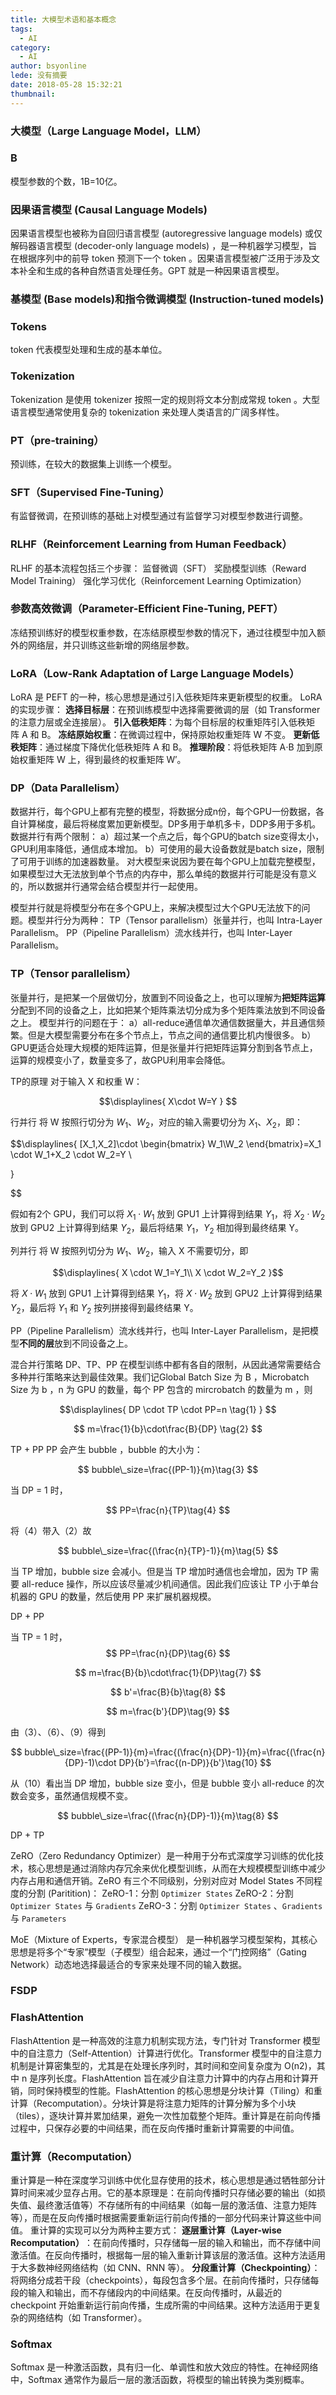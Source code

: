 ```yaml
---
title: 大模型术语和基本概念
tags:
  - AI
category:
  - AI
author: bsyonline
lede: 没有摘要
date: 2018-05-28 15:32:21
thumbnail:
---
```

### 大模型（Large Language Model，LLM）

### B
模型参数的个数，1B=10亿。

### 因果语言模型 (Causal Language Models)

因果语言模型也被称为自回归语言模型 (autoregressive language models) 或仅解码器语言模型 (decoder-only language models) ，是一种机器学习模型，旨在根据序列中的前导 token 预测下一个 token 。因果语言模型被广泛用于涉及文本补全和生成的各种自然语言处理任务。GPT 就是一种因果语言模型。


### 基模型 (Base models)和指令微调模型 (Instruction-tuned models)


### Tokens

token 代表模型处理和生成的基本单位。

### Tokenization

Tokenization 是使用 tokenizer 按照一定的规则将文本分割成常规 token 。大型语言模型通常使用复杂的 tokenization 来处理人类语言的广阔多样性。

### PT（pre-training）
预训练，在较大的数据集上训练一个模型。

### SFT（Supervised Fine-Tuning）
有监督微调，在预训练的基础上对模型通过有监督学习对模型参数进行调整。

### RLHF（Reinforcement Learning from Human Feedback）
RLHF 的基本流程包括三个步骤：
	监督微调（SFT）
	奖励模型训练（Reward Model Training）
	强化学习优化（Reinforcement Learning Optimization）​


### 参数高效微调（Parameter-Efficient Fine-Tuning, PEFT）
冻结预训练好的模型权重参数，在冻结原模型参数的情况下，通过往模型中加入额外的网络层，并只训练这些新增的网络层参数。

### LoRA（Low-Rank Adaptation of Large Language Models）
LoRA 是 PEFT 的一种，核心思想是通过引入低秩矩阵来更新模型的权重。
LoRA 的实现步骤：
	**选择目标层**：在预训练模型中选择需要微调的层（如 Transformer 的注意力层或全连接层）。
	**引入低秩矩阵**：为每个目标层的权重矩阵引入低秩矩阵 A 和 B。
	**冻结原始权重**：在微调过程中，保持原始权重矩阵 W 不变。
	**更新低秩矩阵**：通过梯度下降优化低秩矩阵 A 和 B。
	**推理阶段**：将低秩矩阵 A⋅B 加到原始权重矩阵 W 上，得到最终的权重矩阵 W′。


### DP（Data Parallelism）
数据并行，每个GPU上都有完整的模型，将数据分成n份，每个GPU一份数据，各自计算梯度，最后将梯度累加更新模型。DP多用于单机多卡，DDP多用于多机。
数据并行有两个限制： 
	a）超过某一个点之后，每个GPU的batch size变得太小，GPU利用率降低，通信成本增加。 
	b）可使用的最大设备数就是batch size，限制了可用于训练的加速器数量。
对大模型来说因为要在每个GPU上加载完整模型，如果模型过大无法放到单个节点的内存中，那么单纯的数据并行可能是没有意义的，所以数据并行通常会结合模型并行一起使用。

模型并行就是将模型分布在多个GPU上，来解决模型过大个GPU无法放下的问题。模型并行分为两种：
	TP（Tensor parallelism）张量并行，也叫 Intra-Layer Parallelism。
	PP（Pipeline Parallelism）流水线并行，也叫 Inter-Layer Parallelism。

### TP（Tensor parallelism）
张量并行，是把某一个层做切分，放置到不同设备之上，也可以理解为**把矩阵运算**分配到不同的设备之上，比如把某个矩阵乘法切分成为多个矩阵乘法放到不同设备之上。
模型并行的问题在于：
	a）all-reduce通信单次通信数据量大，并且通信频繁。但是大模型需要分布在多个节点上，节点之间的通信要比机内慢很多。
	b）GPU更适合处理大规模的矩阵运算，但是张量并行把矩阵运算分割到各节点上，运算的规模变小了，数量变多了，故GPU利用率会降低。

TP的原理
对于输入 X 和权重 W：

$$\displaylines{
X\cdot W=Y
}
$$

行并行
将 W 按照行切分为 $W_1$、$W_2$，对应的输入需要切分为 $X_1$、$X_2$，即：

$$\displaylines{
[X_1,X_2]\cdot
\begin{bmatrix}
W_1\\W_2
\end{bmatrix}=X_1 \cdot W_1+X_2 \cdot W_2=Y \\


}

$$

假如有2个 GPU，我们可以将 $X_1 \cdot W_1$ 放到 GPU1 上计算得到结果 $Y_1$，将 $X_2 \cdot W_2$ 放到 GPU2 上计算得到结果 $Y_2$，最后将结果 $Y_1$，$Y_2$ 相加得到最终结果 Y。

列并行
将 W 按照列切分为 $W_1$、$W_2$，输入 X 不需要切分，即

$$\displaylines{ 
X \cdot W_1=Y_1\\ 
X \cdot W_2=Y_2
}$$

将 $X \cdot W_1$ 放到 GPU1 上计算得到结果 $Y_1$，将 $X \cdot W_2$ 放到 GPU2 上计算得到结果 $Y_2$，最后将 $Y_1$ 和
$Y_2$ 按列拼接得到最终结果 Y。

PP（Pipeline Parallelism）流水线并行，也叫 Inter-Layer Parallelism，是把模型**不同的层**放到不同设备之上。

混合并行策略
DP、TP、PP 在模型训练中都有各自的限制，从因此通常需要结合多种并行策略来达到最佳效果。我们记Global Batch Size 为 B ，Microbatch Size 为 b ，n 为 GPU 的数量，每个 PP 包含的 mircrobatch 的数量为 m ，则

$$\displaylines{ 
DP \cdot TP \cdot PP=n \tag{1}
}
$$

$$
m=\frac{1}{b}\cdot\frac{B}{DP} \tag{2}
$$

TP + PP
PP 会产生 bubble ，bubble 的大小为：

$$
bubble\_size=\frac{(PP-1)}{m}\tag{3}
$$

当 DP = 1 时，

$$
PP=\frac{n}{TP}\tag{4}
$$

将（4）带入（2）故

$$
bubble\_size=\frac{(\frac{n}{TP}-1)}{m}\tag{5}
$$

当 TP 增加，bubble size 会减小。但是当 TP 增加时通信也会增加，因为 TP 需要 all-reduce 操作，所以应该尽量减少机间通信。因此我们应该让 TP 小于单台机器的 GPU 的数量，然后使用 PP 来扩展机器规模。

DP + PP

当 TP = 1 时，
$$
PP=\frac{n}{DP}\tag{6}
$$


$$
m=\frac{B}{b}\cdot\frac{1}{DP}\tag{7}
$$


$$
b'=\frac{B}{b}\tag{8}
$$

$$
m=\frac{b'}{DP}\tag{9}
$$

由（3）、（6）、（9）得到

$$
bubble\_size=\frac{(PP-1)}{m}=\frac{(\frac{n}{DP}-1)}{m}=\frac{(\frac{n}{DP}-1)\cdot DP}{b'}=\frac{(n-DP)}{b'}\tag{10}
$$


从（10）看出当 DP 增加，bubble size 变小，但是 bubble 变小 all-reduce 的次数会变多，虽然通信规模不变。

$$
bubble\_size=\frac{(\frac{n}{DP}-1)}{m}\tag{8}
$$



DP + TP






ZeRO（Zero Redundancy Optimizer）是一种用于分布式深度学习训练的优化技术，核心思想是通过消除内存冗余来优化模型训练，从而在大规模模型训练中减少内存占用和通信开销。ZeRO 有三个不同级别，分别对应对 Model States 不同程度的分割 (Paritition)：
	ZeRO-1：分割 `Optimizer States`
	ZeRO-2：分割 `Optimizer States` 与 `Gradients`
	ZeRO-3：分割 `Optimizer States` 、`Gradients` 与 `Parameters`

MoE（Mixture of Experts，专家混合模型）​ 是一种机器学习模型架构，其核心思想是将多个“专家”模型（子模型）组合起来，通过一个“门控网络”（Gating Network）动态地选择最适合的专家来处理不同的输入数据。

### FSDP



### FlashAttention
FlashAttention 是一种高效的注意力机制实现方法，专门针对 Transformer 模型中的自注意力（Self-Attention）计算进行优化。Transformer 模型中的自注意力机制是计算密集型的，尤其是在处理长序列时，其时间和空间复杂度为 O(n2)，其中 n 是序列长度。FlashAttention 旨在减少自注意力计算中的内存占用和计算开销，同时保持模型的性能。FlashAttention 的核心思想是分块计算（Tiling）和重计算（Recomputation）。分块计算是将注意力矩阵的计算分解为多个小块（tiles），逐块计算并累加结果，避免一次性加载整个矩阵。重计算是在前向传播过程中，只保存必要的中间结果，而在反向传播时重新计算需要的中间值。

### 重计算（Recomputation）
重计算是一种在深度学习训练中优化显存使用的技术，核心思想是通过牺牲部分计算时间来减少显存占用。它的基本原理是：在前向传播时只存储必要的输出（如损失值、最终激活值等）不存储所有的中间结果（如每一层的激活值、注意力矩阵等），而是在反向传播时根据需要重新运行前向传播的一部分代码来计算这些中间值。
重计算的实现可以分为两种主要方式：
	**逐层重计算（Layer-wise Recomputation）​**：在前向传播时，只存储每一层的输入和输出，而不存储中间激活值。在反向传播时，根据每一层的输入重新计算该层的激活值。这种方法适用于大多数神经网络结构（如 CNN、RNN 等）。
	**分段重计算（Checkpointing）**：将网络分成若干段（checkpoints），每段包含多个层。在前向传播时，只存储每段的输入和输出，而不存储段内的中间结果。在反向传播时，从最近的 checkpoint 开始重新运行前向传播，生成所需的中间结果。这种方法适用于更复杂的网络结构（如 Transformer）。


### Softmax
Softmax 是一种激活函数，具有归一化、单调性和放大效应的特性。在神经网络中，Softmax 通常作为最后一层的激活函数，将模型的输出转换为类别概率。